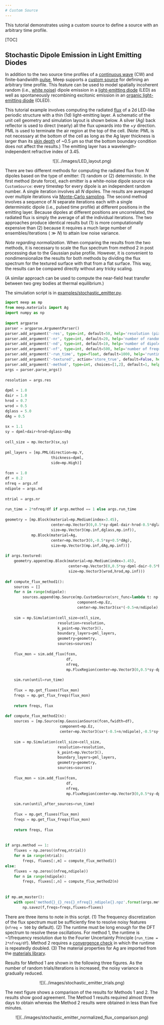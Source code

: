 ```yaml
---
# Custom Source
---
```


This tutorial demonstrates using a custom source to define a source with an arbitrary time profile.

[TOC]

Stochastic Dipole Emission in Light Emitting Diodes
---------------------------------------------------

In addition to the two source time profiles of a [continuous wave](../Python_User_Interface.md#continuoussource) (CW) and finite-bandwidth [pulse](../Python_User_Interface.md#gaussiansource), Meep supports a [custom source](../Python_User_Interface.md#customsource) for defining an arbitrary time profile. This feature can be used to model spatially incoherent random (i.e., [white noise](https://en.wikipedia.org/wiki/White_noise)) dipole emission in a [light-emitting diode](https://en.wikipedia.org/wiki/Light-emitting_diode) (LED) as well as spontaneously recombining excitonic emission in an [organic light-emitting diode](https://en.wikipedia.org/wiki/OLED) (OLED). 

This tutorial example involves computing the radiated [flux](../Introduction.md#transmittancereflectance-spectra) of a 2d LED-like periodic structure with a thin (1d) light-emitting layer. A schematic of the unit cell geometry and simulation layout is shown below. A silver (Ag) back reflector is used to direct (nearly) all the flux upwards into the $+y$ direction. PML is used to terminate the air region at the top of the cell. (Note: PML is not necessary at the bottom of the cell as long as the Ag layer thickness is larger than its [skin depth](https://en.wikipedia.org/wiki/Skin_effect) of ~0.5 µm so that the bottom boundary condition does not affect the results.) The emitting layer has a wavelength-independent refractive index of 3.45.

<center>
![](../images/LED_layout.png)
</center>

There are two different methods for computing the radiated flux from $N$ dipoles based on the type of emitter: (1) random or (2) deterministic. In the first method (brute force), each emitter is a white-noise dipole source via `CustomSource`: every timestep for every dipole is an independent random number. A single iteration involves all $N$ dipoles. The results are averaged over multiple iterations via [Monte-Carlo sampling](https://en.wikipedia.org/wiki/Monte_Carlo_method). The second method involves a sequence of $N$ separate iterations each with a single deterministic dipole (i.e., pulsed time profile) at different positions in the emitting layer. Because dipoles at different positions are uncorrelated, the radiated flux is simply the average of all the individual iterations. The two approaches produce identical results but (1) is more computationally expensive than (2) because it requires a much large number of ensembles/iterations ($≫  N$) to attain low noise variance.

*Note regarding normalization*. When comparing the results from the two methods, it is necessary to scale the flux spectrum from method 2 in post processing due to the Gaussian pulse profile. However, it is convenient to nondimensionalize the results for both methods by dividing the flux spectrum for the textured surface with that from a flat surface. This way, the results can be compared directly without any tricky scaling.

(A similar approach can be used to compute the near-field heat transfer between two grey bodies at thermal equilibrium.)

The simulation script is in [examples/stochastic_emitter.py](https://github.com/NanoComp/meep/blob/master/python/examples/stochastic_emitter.py).

```py
import meep as mp
from meep.materials import Ag
import numpy as np

import argparse
parser = argparse.ArgumentParser()
parser.add_argument('-res', type=int, default=50, help='resolution (pixels/um)')
parser.add_argument('-nr', type=int, default=20, help='number of random trials (method 1)')
parser.add_argument('-nd', type=int, default=10, help='number of dipoles')
parser.add_argument('-nf', type=int, default=500, help='number of frequencies')
parser.add_argument('-run_time', type=float, default=1000, help='runtime after Gaussian source has turned off (method 2)')
parser.add_argument('-textured', action='store_true', default=False, help='flat (default) or textured surface')
parser.add_argument('-method', type=int, choices=[1,2], default=1, help='type of method: (1) random dipoles with nr trials or (2) single dipole with 1 run per dipole')
args = parser.parse_args()

resolution = args.res

dpml = 1.0
dair = 1.0
hrod = 0.7
wrod = 0.5
dglass = 5.0
dAg = 0.5

sx = 1.1
sy = dpml+dair+hrod+dglass+dAg

cell_size = mp.Vector3(sx,sy)

pml_layers = [mp.PML(direction=mp.Y,
                     thickness=dpml,
                     side=mp.High)]

fcen = 1.0
df = 0.2
nfreq = args.nf
ndipole = args.nd

ntrial = args.nr

run_time = 2*nfreq/df if args.method == 1 else args.run_time

geometry = [mp.Block(material=mp.Medium(index=3.45),
                     center=mp.Vector3(0,0.5*sy-dpml-dair-hrod-0.5*dglass),
                     size=mp.Vector3(mp.inf,dglass,mp.inf)),
            mp.Block(material=Ag,
                     center=mp.Vector3(0,-0.5*sy+0.5*dAg),
                     size=mp.Vector3(mp.inf,dAg,mp.inf))]

if args.textured:
    geometry.append(mp.Block(material=mp.Medium(index=3.45),
                             center=mp.Vector3(0,0.5*sy-dpml-dair-0.5*hrod),
                             size=mp.Vector3(wrod,hrod,mp.inf)))

def compute_flux_method1():
    sources = []
    for n in range(ndipole):
        sources.append(mp.Source(mp.CustomSource(src_func=lambda t: np.random.randn()),
                                 component=mp.Ez,
                                 center=mp.Vector3(sx*(-0.5+n/ndipole),-0.5*sy+dAg+0.5*dglass)))

    sim = mp.Simulation(cell_size=cell_size,
                        resolution=resolution,
                        k_point=mp.Vector3(),
                        boundary_layers=pml_layers,
                        geometry=geometry,
                        sources=sources)

    flux_mon = sim.add_flux(fcen,
                            df,
                            nfreq,
                            mp.FluxRegion(center=mp.Vector3(0,0.5*sy-dpml),size=mp.Vector3(sx)))

    sim.run(until=run_time)

    flux = mp.get_fluxes(flux_mon)
    freqs = mp.get_flux_freqs(flux_mon)

    return freqs, flux

def compute_flux_method2(n):
    sources = [mp.Source(mp.GaussianSource(fcen,fwidth=df),
                         component=mp.Ez,
                         center=mp.Vector3(sx*(-0.5+n/ndipole),-0.5*sy+dAg+0.5*dglass))]

    sim = mp.Simulation(cell_size=cell_size,
                        resolution=resolution,
                        k_point=mp.Vector3(),
                        boundary_layers=pml_layers,
                        geometry=geometry,
                        sources=sources)

    flux_mon = sim.add_flux(fcen,
                            df,
                            nfreq,
                            mp.FluxRegion(center=mp.Vector3(0,0.5*sy-dpml),size=mp.Vector3(sx)))

    sim.run(until_after_sources=run_time)

    flux = mp.get_fluxes(flux_mon)
    freqs = mp.get_flux_freqs(flux_mon)

    return freqs, flux


if args.method == 1:
    fluxes = np.zeros((nfreq,ntrial))
    for m in range(ntrial):
        freqs, fluxes[:,m] = compute_flux_method1()
else:
    fluxes = np.zeros((nfreq,ndipole))
    for n in range(ndipole):
        freqs, fluxes[:,n] = compute_flux_method2(n)


if mp.am_master():
    with open('method{}_{}_res{}_nfreq{}_ndipole{}.npz'.format(args.method,"textured" if args.textured else "flat",resolution,nfreq,ndipole),'wb') as f:
        np.savez(f,freqs=freqs,fluxes=fluxes)
```

There are three items to note in this script. (1) The frequency discretization of the flux spectrum must be sufficiently fine to resolve noisy features (`nfreq = 500` by default). (2) The runtime must be long enough for the DFT spectrum to resolve these oscillations. For method 1, the runtime is ~1/frequency resolution due to the Fourier Uncertainty Principle (`run_time = 2*nfreq/df`). Method 2 requires a [convergence check](../FAQ.md#checking-convergence) in which the runtime is repeatedly doubled. (3) The material properties for Ag are imported from the [materials library](../Materials.md#materials-library).

Results for Method 1 are shown in the following three figures. As the number of random trials/iterations is increased, the noisy variance is gradually reduced.

<center>
![](../images/stochastic_emitter_trials.png)
</center>

The next figure shows a comparison of the results for Methods 1 and 2. The results show good agreement. The Method 1 results required almost three days to obtain whereas the Method 2 results were obtained in less than five minutes.

<center>
![](../images/stochastic_emitter_normalized_flux_comparison.png)
</center>